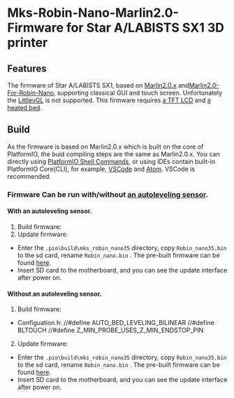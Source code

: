 # Mks-Robin-Nano-Marlin2.0-Firmware for Star A/LABISTS SX1 3D printer
## Features
The firmware of Star A/LABISTS SX1, based on [Marlin2.0.x](https://github.com/MarlinFirmware/Marlin) and[Marlin2.0-For-Robin-Nano](https://github.com/makerbase-mks/Mks-Robin-Nano-Marlin2.0-Firmware), supporting classical GUI and touch screen. Unfortunately the [LittlevGL](https://github.com/littlevgl/lvgl) is not supported. This firmware requires [a TFT LCD](https://www.amazon.com/dp/B08SGN7WDV) and [a heated bed](https://www.amazon.co.jp/dp/B08TH7SVMH).

## Build
As the firmware is based on Marlin2.0.x which is built on the core of PlatformIO, the buid compiling steps are the same as Marlin2.0.x. You can directly using [PlatformIO Shell Commands](https://docs.platformio.org/en/latest/core/installation.html#piocore-install-shell-commands), or using IDEs contain built-in PlatformIO Core(CLI), for example, [VSCode](https://docs.platformio.org/en/latest/integration/ide/vscode.html#ide-vscode) and [Atom](https://docs.platformio.org/en/latest/integration/ide/atom.html). VSCode is recommended.

### Firmware Can be run with/without [an autoleveling sensor](https://www.thingiverse.com/thing:4831530).
#### With an autoleveling sensor.

1. Build firmware:
2. Update firmware:
   
- Enter the `.pio\build\mks_robin_nano35` directory, copy `Robin_nano35.bin` to the sd card, rename `Robin_nano.bin` . The pre-built firmware can be found [here](https://github.com/fooandbar/Mks-Robin-Nano-Marlin2.0-Firmware/tree/master/Firmware/wBLTOUCH).
- Insert SD card to the motherboard, and you can see the update interface after power on.   

#### Without an autoleveling sensor.

1. Build firmware:

- Configuation.h:
    //#define AUTO_BED_LEVELING_BILINEAR
    //#define BLTOUCH
    //#define Z_MIN_PROBE_USES_Z_MIN_ENDSTOP_PIN

2. Update firmware:
   
- Enter the `.pio\build\mks_robin_nano35` directory, copy `Robin_nano35.bin` to the sd card, rename `Robin_nano.bin` . The pre-built firmware can be found [here](https://github.com/fooandbar/Mks-Robin-Nano-Marlin2.0-Firmware/tree/master/Firmware/woBLTOUCH).
- Insert SD card to the motherboard, and you can see the update interface after power on.   
